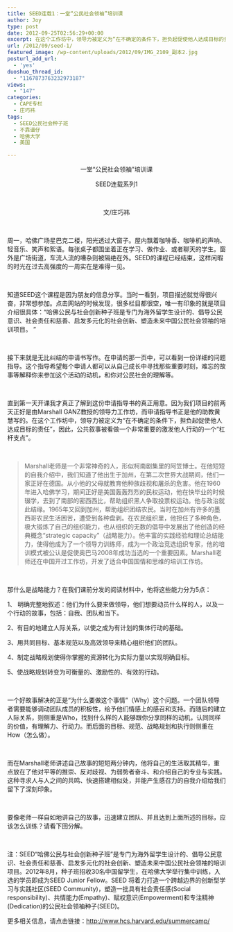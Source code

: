 ```yaml
---
title: SEED连载1：一堂“公民社会领袖”培训课
author: Joy
type: post
date: 2012-09-25T02:56:29+00:00
excerpt: 在这个工作坊中，领导力被定义为“在不确定的条件下，担负起促使他人达成目标的责任”，因此，公共叙事被看做一个非常重要的激发他人行动的一个“杠杆支点”。
url: /2012/09/seed-1/
featured_image: /wp-content/uploads/2012/09/IMG_2109_副本2.jpg
posturl_add_url:
  - 'yes'
duoshuo_thread_id:
  - "1167873763232973187"
views:
  - "147"
categories:
  - CAPE专栏
  - 庄巧祎
tags:
  - SEED公民社会种子班
  - 不靠谱仔
  - 哈佛大学
  - 美国

---
```

<p style="text-align: center;">
  一堂“公民社会领袖”培训课
</p>

<p style="text-align: center;">
  SEED连载系列1
</p>

&nbsp;

<p style="text-align: center;">
  文/庄巧祎
</p>

&nbsp;

周一，哈佛广场星巴克二楼，阳光透过大窗子。屋内飘着咖啡香、咖啡机的声响、轻音乐、笑声和絮语。每张桌子都围坐着正在学习、做作业、或者聊天的学生。窗外是广场街道，车流人流的嘈杂则被隔绝在外。SEED的课程已经结束，这样闲暇的时光在过去高强度的一周实在是难得一见。

&nbsp;

知道SEED这个课程是因为朋友的信息分享。当时一看到，项目描述就觉得很兴奋，非常想参加。点击网站的时候发现，很多栏目都很空，唯一有印象的就是项目介绍很具体：“哈佛公民与社会创新种子班是专门为海外留学生设计的、倡导公民意识、社会责任和慈善、启发多元化的社会创新、塑造未来中国公民社会领袖的培训项目。 ”

&nbsp;

接下来就是无比纠结的申请书写作。在申请的那一页中，可以看到一份详细的问题指导。这个指导希望每个申请人都可以从自己成长中寻找那些重要时刻，难忘的故事等解释你来参加这个活动的动机，和你对公民社会的理解等。

&nbsp;

直到第一天开课我才真正了解到这份申请指导书的真正用意。因为我们项目的前两天正好是由Marshall GANZ教授的领导力工作坊，而申请指导书正是他的助教黄慧写的。在这个工作坊中，领导力被定义为“在不确定的条件下，担负起促使他人达成目标的责任”，因此，公共叙事被看做一个非常重要的激发他人行动的一个“杠杆支点”。

&nbsp;

>Marshall老师是一个非常神奇的人，形似柯南剧集里的阿笠博士。在他短短的自我介绍中，我们知道了他出生于加州，在第二次世界大战期间，他们一家正好在德国。从小他的父母就教育他种族歧视和屠杀的危害。他在1960年进入哈佛学习，期间正好是美国轰轰烈烈的民权运动，他在快毕业的时候辍学，去到了南部的密西西比，帮助组织黑人争取投票权运动。他与政治就此结缘。1965年又回到加州，帮助组织团结农民。当时在加州有许多的墨西哥农民生活困苦，遭受到各种盘剥。在农民组织里，他担任了多种角色，极大锻炼了自己的组织能力，也从组织的无数的倡导中发展出了他创造的经典概念“strategic capacity”（战略能力）。他丰富的实践经验和理论总结能力，使得他成为了一个领导力训练师，成为一个政治竞选组织专家，他的培训模式被公认是促使奥巴马2008年成功当选的一个重要因素。Marshall老师还在中国开过工作坊，开发了适合中国国情和思维的培训工作坊。

&nbsp;

那什么是战略能力？在我们课前分发的阅读材料中，他将这些能力分为5点：

1、 明确完整地叙述：他们为什么要来做领导，他们想要动员什么样的人，以及一个行动的故事，包括：自我、团队和当下。

2、有目的地建立人际关系，以使之成为有计划的集体行动的基础。

3、用共同目标、基本规范以及高效领导来精心组织他们的团队。

4、制定战略规划使得你掌握的资源转化为实际力量以实现明确目标。

5、使战略规划转变为可衡量的、激励性的、有效的行动。

&nbsp;

一个好故事解决的正是“为什么要做这个事情”（Why）这个问题。一个团队领导者需要能够调动团队成员的积极性，给予他们情感上的感召和支持。而随后的建立人际关系，则侧重是Who，找到什么样的人能够跟你分享同样的动机，认同同样的价值，有理解力、行动力。而后面的目标、规范、战略规划和执行则侧重在How（怎么做）。

&nbsp;

而在Marshall老师讲述自己故事的短短两分钟内，他将自己的生活取其精华，重点放在了他对平等的推崇、反对歧视、为弱势者奋斗、和介绍自己的专业与实践。这种寻求人与人之间的共鸣、快速搭建相似处，并能产生感召力的自我介绍给我们留下了深刻印象。

&nbsp;

要像老师一样自如地讲自己的故事，迅速建立团队、并且达到上面所述的目标，应该怎么训练？请看下回分解。

&nbsp;

注：SEED“哈佛公民与社会创新种子班”是专门为海外留学生设计的、倡导公民意识、社会责任和慈善、启发多元化的社会创新、塑造未来中国公民社会领袖的培训项目。2012年8月，种子班招收30名中国留学生，在哈佛大学举行集中训练，入选的学员即成为SEED Junior Fellow。SEED 将着力打造一个跨越边界的创新型学习与实践社区(SEED Community)，塑造一批具有社会责任感(Social responsibility)、共情能力(Empathy)、赋权意识(Empowerment)和专注精神(Dedication)的公民社会领袖种子(SEED)。

更多相关信息，请点击链接：<http://www.hcs.harvard.edu/summercamp/>

&nbsp;

&nbsp;